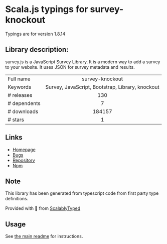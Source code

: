 
# Scala.js typings for survey-knockout

Typings are for version 1.8.14

## Library description:
survey.js is a JavaScript Survey Library. It is a modern way to add a survey to your website. It uses JSON for survey metadata and results.

|                    |                 |
| ------------------ | :-------------: |
| Full name          | survey-knockout |
| Keywords           | Survey, JavaScript, Bootstrap, Library, knockout |
| # releases         | 130 |
| # dependents       | 7 |
| # downloads        | 184157 |
| # stars            | 1 |

## Links
- [Homepage](https://surveyjs.io/)
- [Bugs](https://github.com/surveyjs/surveyjs/issues)
- [Repository](https://github.com/surveyjs/surveyjs)
- [Npm](https://www.npmjs.com/package/survey-knockout)
    


## Note
This library has been generated from typescript code from first party type definitions.

Provided with :purple_heart: from [ScalablyTyped](https://github.com/oyvindberg/ScalablyTyped)

## Usage
See [the main readme](../../readme.md) for instructions.


